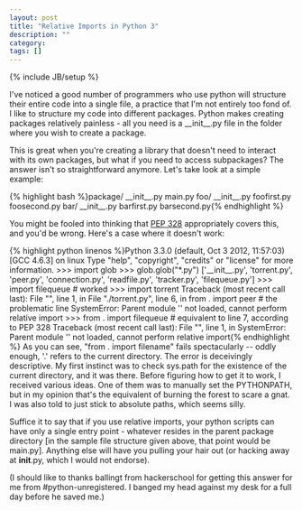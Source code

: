 ```yaml
---
layout: post
title: "Relative Imports in Python 3"
description: ""
category: 
tags: []
---
```

{% include JB/setup %}
<p>I've noticed a good number of programmers who use python will structure their entire code into a single file, a practice that I'm not entirely too fond of. I like to structure my code into different packages. Python makes creating packages relatively painless - all you need is a __init__.py file in the folder where you wish to create a package.</p>
<p>This is great when you're creating a library that doesn't need to interact with its own packages, but what if you need to access subpackages? The answer isn't so straightforward anymore. Let's take look at a simple example:</p>
{% highlight bash %}package/
  __init__.py
  main.py
  foo/
    __init__.py
    foofirst.py
    foosecond.py
  bar/
    __init__.py
    barfirst.py
    barsecond.py{% endhighlight %}

<p>You might be fooled into thinking that <a href="http://www.python.org/dev/peps/pep-0328/">PEP 328</a> appropriately covers this, and you'd be wrong. Here's a case where it doesn't work:</p>
{% highlight python linenos %}Python 3.3.0 (default, Oct  3 2012, 11:57:03) 
[GCC 4.6.3] on linux
Type "help", "copyright", "credits" or "license" for more information.
>>> import glob
>>> glob.glob("*.py")
['__init__.py', 'torrent.py', 'peer.py', 'connection.py', 'readfile.py', 'tracker.py', 'filequeue.py']
>>> import filequeue # worked
>>> import torrent
Traceback (most recent call last):
  File "<stdin>", line 1, in <module>
  File "./torrent.py", line 6, in <module>
    from . import peer # the problematic line
SystemError: Parent module '' not loaded, cannot perform relative import
>>> from . import filequeue # equivalent to line 7, according to PEP 328
Traceback (most recent call last):
  File "<stdin>", line 1, in <module>
SystemError: Parent module '' not loaded, cannot perform relative import{% endhighlight %}
As you can see, "from . import filename" fails spectacularly -- oddly enough, '.' refers to the current directory. The error is deceivingly descriptive. My first instinct was to check sys.path for the existence of the current directory, and it was there. Before figuring how to get it to work, I received various ideas. One of them was to manually set the PYTHONPATH, but in my opinion that's the equivalent of burning the forest to scare a gnat. I was also told to just stick to absolute paths, which seems silly.

Suffice it to say that if you use relative imports, your python scripts can have only a single entry point - whatever resides in the parent package directory [in the sample file structure given above, that point would be main.py]. Anything else will have you pulling your hair out (or hacking away at __init__.py, which I would not endorse).

(I should like to thanks ballingt from hackerschool for getting this answer for me from #python-unregistered. I banged my head against my desk for a full day before he saved me.)
